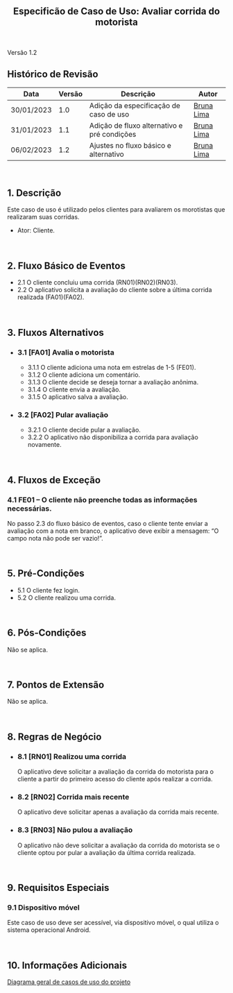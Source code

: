 <h2 align="center"><b>Especificão de Caso de Uso: Avaliar corrida do motorista</b></h2>

<br>

Versão 1.2

## Histórico de Revisão
| Data | Versão | Descrição | Autor |
|------| ------ | --------- | ----- |
| 30/01/2023 | 1.0 | Adição da especificação de caso de uso | [Bruna Lima](https://github.com/libruna) |
| 31/01/2023 | 1.1 | Adição de fluxo alternativo e pré condições | [Bruna Lima](https://github.com/libruna) |
| 06/02/2023 | 1.2 | Ajustes no fluxo básico e alternativo | [Bruna Lima](https://github.com/libruna) |

<br>

## 1. Descrição
Este caso de uso é utilizado pelos clientes para avaliarem os morotistas que realizaram suas corridas.

- Ator: Cliente.

<br>

## 2. Fluxo Básico de Eventos
- 2.1 O cliente concluiu uma corrida (RN01)(RN02)(RN03).
- 2.2	O aplicativo solicita a avaliação do cliente sobre a última corrida realizada (FA01)(FA02).

<br>

## 3. Fluxos Alternativos
- ### 3.1 [FA01] Avalia o motorista
   - 3.1.1 O cliente adiciona uma nota em estrelas de 1-5 (FE01).
   - 3.1.2 O cliente adiciona um comentário.
   - 3.1.3 O cliente decide se deseja tornar a avaliação anônima.
   - 3.1.4 O cliente envia a avaliação.
   - 3.1.5 O aplicativo salva a avaliação.
- ### 3.2 [FA02] Pular avaliação
   - 3.2.1 O cliente decide pular a avaliação.
   - 3.2.2 O aplicativo não disponibiliza a corrida para avaliação novamente.
  
<br>

## 4.	Fluxos de Exceção
### 4.1 FE01 – O cliente não preenche todas as informações necessárias.
No passo 2.3 do fluxo básico de eventos, caso o cliente tente enviar a avaliação com a nota em branco, o aplicativo deve exibir a mensagem: “O campo nota não pode ser vazio!”.

<br>

## 5. Pré-Condições
- 5.1 O cliente fez login.
- 5.2	O cliente realizou uma corrida.

<br>

## 6. Pós-Condições
Não se aplica.

<br>

## 7. Pontos de Extensão
Não se aplica.

<br>

## 8. Regras de Negócio
- ### 8.1 [RN01] Realizou uma corrida
   O aplicativo deve solicitar a avaliação da corrida do motorista para o cliente a partir do primeiro acesso do cliente após realizar a corrida.
- ### 8.2 [RN02] Corrida mais recente
   O aplicativo deve solicitar apenas a avaliação da corrida mais recente.
- ### 8.3 [RN03] Não pulou a avaliação
   O aplicativo não deve solicitar a avaliação da corrida do motorista se o cliente optou por pular a avaliação da última corrida realizada.

<br> 

## 9. Requisitos Especiais
### 9.1 Dispositivo móvel
Este caso de uso deve ser acessível, via dispositivo móvel, o qual utiliza o sistema operacional Android.

<br>

## 10. Informações Adicionais
[Diagrama geral de casos de uso do projeto](https://mdsreq-fga-unb.github.io/2022.2-GetPet/#/pages/CasosDeUso)
